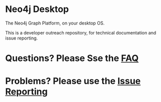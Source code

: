 # Neo4j Desktop
The Neo4j Graph Platform, on your desktop OS. 

This is a developer outreach repository, for technical documentation and issue reporting. 

# Questions? Please Sse the [FAQ](https://github.com/neo4j-apps/neo4j-desktop/wiki/FAQ)

# Problems? Please use the [Issue Reporting](https://github.com/neo4j-apps/neo4j-desktop/issues)
